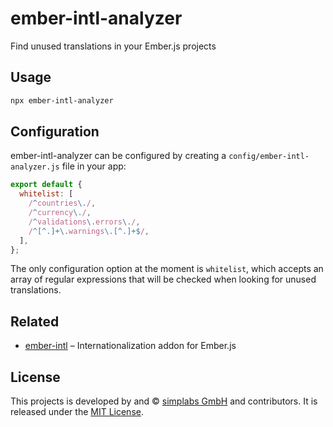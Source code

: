 ember-intl-analyzer
==============================================================================

Find unused translations in your Ember.js projects


Usage
------------------------------------------------------------------------------

```bash
npx ember-intl-analyzer
```


Configuration
------------------------------------------------------------------------------

ember-intl-analyzer can be configured by creating a `config/ember-intl-analyzer.js`
file in your app:

```js
export default {
  whitelist: [
    /^countries\./,
    /^currency\./,
    /^validations\.errors\./,
    /^[^.]+\.warnings\.[^.]+$/,
  ],
};
```

The only configuration option at the moment is `whitelist`, which accepts an
array of regular expressions that will be checked when looking for unused
translations.


Related
------------------------------------------------------------------------------

- [ember-intl](https://github.com/ember-intl/ember-intl) – Internationalization
  addon for Ember.js


License
------------------------------------------------------------------------------

This projects is developed by and &copy; [simplabs GmbH](http://simplabs.com)
and contributors. It is released under the [MIT License](LICENSE.md).
